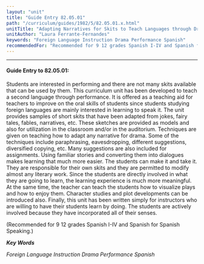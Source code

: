 ```yaml
---
layout: "unit"
title: "Guide Entry 82.05.01"
path: "/curriculum/guides/1982/5/82.05.01.x.html"
unitTitle: "Adapting Narratives for Skits to Teach Languages through Drama"
unitAuthor: "Laura Ferrante-Fernandes"
keywords: "Foreign Language Instruction Drama Performance Spanish"
recommendedFor: "Recommended for 9 12 grades Spanish I-IV and Spanish for Spanish Speaking."
---
```

<body>
<hr/>
<h4>
Guide Entry to 82.05.01:
</h4>
Students are interested in performing and there are not many skits available that can be used by them.  This curriculum unit has been developed to teach a second language through performance.  It is offered as a teaching aid for teachers to improve on the oral skills of students since students studying foreign languages are mainly interested in learning to speak it.  The unit provides samples of short skits that have been adapted from jokes, fairy tales, fables, narratives, etc.  These sketches are provided as models and also for utilization in the classroom and/or in the auditorium.  Techniques are given on teaching how to adapt any narrative for drama.  Some of the techniques include paraphrasing, eavesdropping, different suggestions, diversified copying, etc.  Many suggestions are also included for assignments.  Using familiar stories and converting them into dialogues makes learning that much more easier.  The students can make it and take it.  They are responsible for their own skits and they are permitted to modify almost any literary work.  Since the students are directly involved in what they are going to learn, the learning experience is much more meaningful.  At the same time, the teacher can teach the students how to visualize plays and how to enjoy them. Character studies and plot developments can be introduced also. Finally, this unit has been written simply for instructors who are willing to have their students learn by doing.  The students are actively involved because they have incorporated all of their senses.
<p>
(Recommended for 9 12 grades Spanish I-IV and Spanish for Spanish Speaking.)
</p>
<p>
<b>
<i>
Key Words
</i>
</b>
<br/>
</p>
<p>
<i>
Foreign Language Instruction Drama Performance Spanish
</i>
</p>
</body>